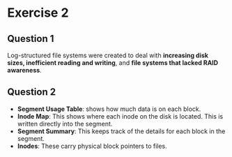 # Exercise 2

## Question 1
Log-structured file systems were created to deal with **increasing disk sizes, inefficient reading and writing**, and **file systems that lacked RAID awareness**.

## Question 2
- **Segment Usage Table**: shows how much data is on each block.
- **Inode Map**: This shows where each inode on the disk is located. This is written directly into the segment.
- **Segment Summary**: This keeps track of the details for each block in the segment.
- **Inodes**: These carry physical block pointers to files.